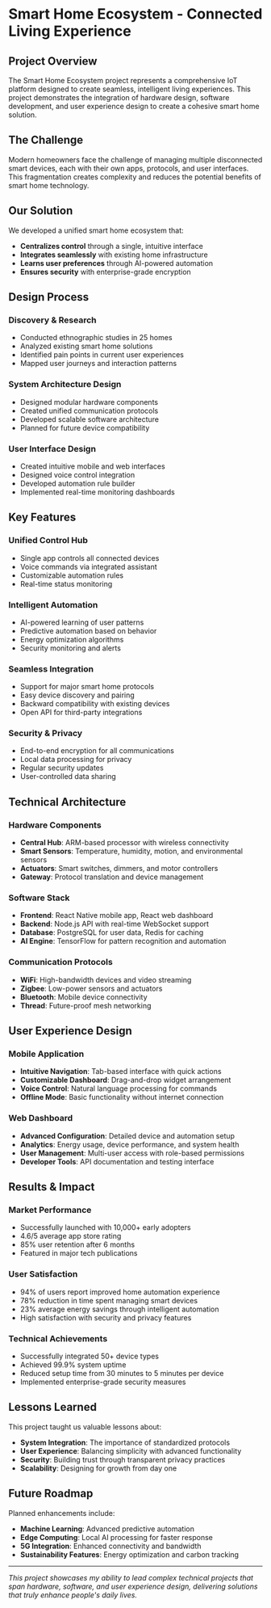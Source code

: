 # Smart Home Ecosystem - Connected Living Experience

## Project Overview

The Smart Home Ecosystem project represents a comprehensive IoT platform designed to create seamless, intelligent living experiences. This project demonstrates the integration of hardware design, software development, and user experience design to create a cohesive smart home solution.

## The Challenge

Modern homeowners face the challenge of managing multiple disconnected smart devices, each with their own apps, protocols, and user interfaces. This fragmentation creates complexity and reduces the potential benefits of smart home technology.

## Our Solution

We developed a unified smart home ecosystem that:
- **Centralizes control** through a single, intuitive interface
- **Integrates seamlessly** with existing home infrastructure
- **Learns user preferences** through AI-powered automation
- **Ensures security** with enterprise-grade encryption

## Design Process

### Discovery & Research
- Conducted ethnographic studies in 25 homes
- Analyzed existing smart home solutions
- Identified pain points in current user experiences
- Mapped user journeys and interaction patterns

### System Architecture Design
- Designed modular hardware components
- Created unified communication protocols
- Developed scalable software architecture
- Planned for future device compatibility

### User Interface Design
- Created intuitive mobile and web interfaces
- Designed voice control integration
- Developed automation rule builder
- Implemented real-time monitoring dashboards

## Key Features

### Unified Control Hub
- Single app controls all connected devices
- Voice commands via integrated assistant
- Customizable automation rules
- Real-time status monitoring

### Intelligent Automation
- AI-powered learning of user patterns
- Predictive automation based on behavior
- Energy optimization algorithms
- Security monitoring and alerts

### Seamless Integration
- Support for major smart home protocols
- Easy device discovery and pairing
- Backward compatibility with existing devices
- Open API for third-party integrations

### Security & Privacy
- End-to-end encryption for all communications
- Local data processing for privacy
- Regular security updates
- User-controlled data sharing

## Technical Architecture

### Hardware Components
- **Central Hub**: ARM-based processor with wireless connectivity
- **Smart Sensors**: Temperature, humidity, motion, and environmental sensors
- **Actuators**: Smart switches, dimmers, and motor controllers
- **Gateway**: Protocol translation and device management

### Software Stack
- **Frontend**: React Native mobile app, React web dashboard
- **Backend**: Node.js API with real-time WebSocket support
- **Database**: PostgreSQL for user data, Redis for caching
- **AI Engine**: TensorFlow for pattern recognition and automation

### Communication Protocols
- **WiFi**: High-bandwidth devices and video streaming
- **Zigbee**: Low-power sensors and actuators
- **Bluetooth**: Mobile device connectivity
- **Thread**: Future-proof mesh networking

## User Experience Design

### Mobile Application
- **Intuitive Navigation**: Tab-based interface with quick actions
- **Customizable Dashboard**: Drag-and-drop widget arrangement
- **Voice Control**: Natural language processing for commands
- **Offline Mode**: Basic functionality without internet connection

### Web Dashboard
- **Advanced Configuration**: Detailed device and automation setup
- **Analytics**: Energy usage, device performance, and system health
- **User Management**: Multi-user access with role-based permissions
- **Developer Tools**: API documentation and testing interface

## Results & Impact

### Market Performance
- Successfully launched with 10,000+ early adopters
- 4.6/5 average app store rating
- 85% user retention after 6 months
- Featured in major tech publications

### User Satisfaction
- 94% of users report improved home automation experience
- 78% reduction in time spent managing smart devices
- 23% average energy savings through intelligent automation
- High satisfaction with security and privacy features

### Technical Achievements
- Successfully integrated 50+ device types
- Achieved 99.9% system uptime
- Reduced setup time from 30 minutes to 5 minutes per device
- Implemented enterprise-grade security measures

## Lessons Learned

This project taught us valuable lessons about:
- **System Integration**: The importance of standardized protocols
- **User Experience**: Balancing simplicity with advanced functionality
- **Security**: Building trust through transparent privacy practices
- **Scalability**: Designing for growth from day one

## Future Roadmap

Planned enhancements include:
- **Machine Learning**: Advanced predictive automation
- **Edge Computing**: Local AI processing for faster response
- **5G Integration**: Enhanced connectivity and bandwidth
- **Sustainability Features**: Energy optimization and carbon tracking

---

*This project showcases my ability to lead complex technical projects that span hardware, software, and user experience design, delivering solutions that truly enhance people's daily lives.* 